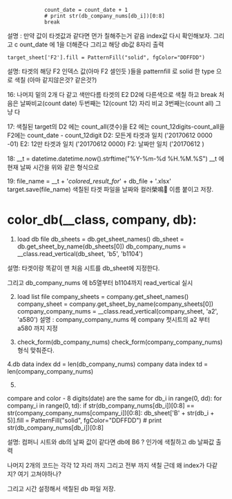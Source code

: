                 count_date = count_date + 1
                # print str(db_company_nums[db_i])[0:8]
                break
설명 : 만약 값이 타겟값과 같다면 먼가 칠해주는거 같음 index값 다시 확인해보자. 그리고 c ount_date 에 1을 더해준다 그리고 해당 db값 8자리 출력


    target_sheet['F2'].fill = PatternFill("solid", fgColor="DDFFDD")
설명: 타겟의 해당 F2 인덱스 값(아마 F2 셀인듯 )들을 patternfill 로 solid 한 type 으로 색칠 (아마 같지않은것? 같은것?)


16: 나머지 밑의 2개 다 같고 색만다름 타겟의 E2 D2에 다른색으로 색칠 하고 break 
처음은 날짜비교(count date) 두번째는 12(count 12) 자리 비교 3번째는(count all) 그냥 다

17: 색칠된 target의 D2 에는 count_all(갯수)을 E2 에는 count_12digits-count_all을 F2에는 count_date - count_12digit
D2: 모든게 타겟과 일치 ('20170612 0000 -01)
E2: 12만 타겟과 일치    ('20170612 0000)
F2: 날짜만 일치     ('20170612 )
       

18:  __t = datetime.datetime.now().strftime("%Y-%m-%d %H.%M.%S") 
__t 에 현재 날짜 시간을 위와 같은 형식으로

19: file_name = __t + '_colored_result_for_' + db_file + '.xlsx'
    target.save(file_name)
색칠된 타겟 파일을 날짜와 컬러榮鳴 이름 붙이고 저장.


# color_db(__class, company, db):

1. load db file
    db_sheets = db.get_sheet_names()
    db_sheet = db.get_sheet_by_name(db_sheets[0])
    db_company_nums = __class.read_vertical(db_sheet, 'b5', 'b1104')

설명: 타겟이랑 똑같이 맨 처음 시트를 db_sheet에 지정한다. 

그리고 db_company_nums 에 b5열부터 b1104까지 read_vertical 실시


2. load list file
    company_sheets = company.get_sheet_names()
    company_sheet = company.get_sheet_by_name(company_sheets[0])
    company_company_nums = __class.read_vertical(company_sheet, 'a2', 'a580')
설명 : company_company_nums 에 company 첫시트의 a2 부터 a580 까지 지정


3.  check_form(db_company_nums)
    check_form(company_company_nums)
형식 맞춰준다.


4.db data index
    dd = len(db_company_nums)
  company data index
    td = len(company_company_nums)

5. 
compare and color - 8 digits(date) are the same
    for db_i in range(0, dd):
        for company_i in range(0, td):
            if str(db_company_nums[db_i])[0:8] == str(company_company_nums[company_i])[0:8]:
                db_sheet['B' + str(db_i + 5)].fill = PatternFill("solid", fgColor="DDFFDD")
                # print str(db_company_nums[db_i])[0:8]

설명: 컴퍼니 시트와 db의 날짜 값이 같다면 db에 B6 ? 인가에 색칠하고 db 날짜값 출력

나머지 2개의 코드는 각각 12 자리 까지 그리고 전부 까지 색칠 근데 왜 index가 다같지? 여기 고쳐야하나?

그리고 시간 설정해서 색칠된 db 파일 저장.
